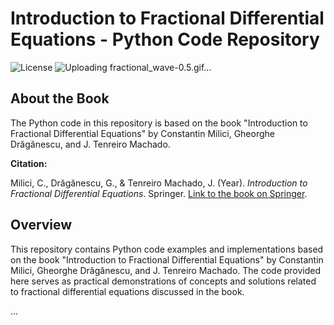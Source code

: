 # Introduction to Fractional Differential Equations - Python Code Repository

![License](https://img.shields.io/badge/license-MIT-blue.svg)
![Uploading fractional_wave-0.5.gif…]()
## About the Book

The Python code in this repository is based on the book "Introduction to Fractional Differential Equations" by Constantin Milici, Gheorghe Drăgănescu, and J. Tenreiro Machado.

**Citation:**

Milici, C., Drăgănescu, G., & Tenreiro Machado, J. (Year). *Introduction to Fractional Differential Equations*. Springer. [Link to the book on Springer](https://link.springer.com/book/10.1007/978-3-030-00895-6).



## Overview

This repository contains Python code examples and implementations based on the book "Introduction to Fractional Differential Equations" by Constantin Milici, Gheorghe Drăgănescu, and J. Tenreiro Machado. The code provided here serves as practical demonstrations of concepts and solutions related to fractional differential equations discussed in the book.

...




